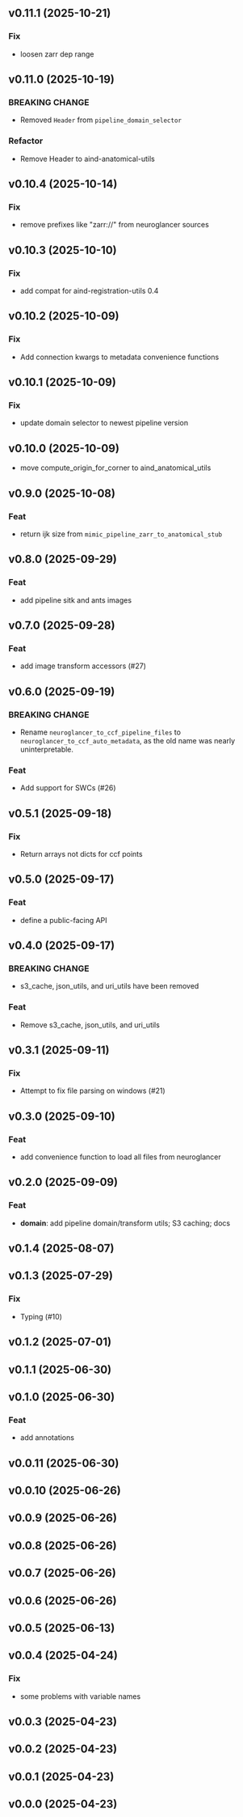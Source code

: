 ## v0.11.1 (2025-10-21)

### Fix

- loosen zarr dep range

## v0.11.0 (2025-10-19)

### BREAKING CHANGE

- Removed `Header` from `pipeline_domain_selector`

### Refactor

- Remove Header to aind-anatomical-utils

## v0.10.4 (2025-10-14)

### Fix

- remove prefixes like "zarr://" from neuroglancer sources

## v0.10.3 (2025-10-10)

### Fix

- add compat for aind-registration-utils 0.4

## v0.10.2 (2025-10-09)

### Fix

- Add connection kwargs to metadata convenience functions

## v0.10.1 (2025-10-09)

### Fix

- update domain selector to newest pipeline version

## v0.10.0 (2025-10-09)


- move compute_origin_for_corner to aind_anatomical_utils

## v0.9.0 (2025-10-08)

### Feat

- return ijk size from `mimic_pipeline_zarr_to_anatomical_stub`

## v0.8.0 (2025-09-29)

### Feat

- add pipeline sitk and ants images

## v0.7.0 (2025-09-28)

### Feat

- add image transform accessors (#27)

## v0.6.0 (2025-09-19)

### BREAKING CHANGE

- Rename `neuroglancer_to_ccf_pipeline_files` to
`neuroglancer_to_ccf_auto_metadata`, as the old name was nearly uninterpretable.

### Feat

- Add support for SWCs (#26)

## v0.5.1 (2025-09-18)

### Fix

- Return arrays not dicts for ccf points

## v0.5.0 (2025-09-17)

### Feat

- define a public-facing API

## v0.4.0 (2025-09-17)

### BREAKING CHANGE

- s3_cache, json_utils, and uri_utils have been removed

### Feat

- Remove s3_cache, json_utils, and uri_utils

## v0.3.1 (2025-09-11)

### Fix

- Attempt to fix file parsing on windows (#21)

## v0.3.0 (2025-09-10)

### Feat

- add convenience function to load all files from neuroglancer

## v0.2.0 (2025-09-09)

### Feat

- **domain**: add pipeline domain/transform utils; S3 caching; docs

## v0.1.4 (2025-08-07)

## v0.1.3 (2025-07-29)

### Fix

- Typing (#10)

## v0.1.2 (2025-07-01)

## v0.1.1 (2025-06-30)

## v0.1.0 (2025-06-30)

### Feat

- add annotations

## v0.0.11 (2025-06-30)

## v0.0.10 (2025-06-26)

## v0.0.9 (2025-06-26)

## v0.0.8 (2025-06-26)

## v0.0.7 (2025-06-26)

## v0.0.6 (2025-06-26)

## v0.0.5 (2025-06-13)

## v0.0.4 (2025-04-24)

### Fix

- some problems with variable names

## v0.0.3 (2025-04-23)

## v0.0.2 (2025-04-23)

## v0.0.1 (2025-04-23)

## v0.0.0 (2025-04-23)

